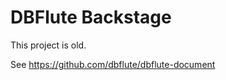 DBFlute Backstage
=======================
This project is old.

See https://github.com/dbflute/dbflute-document
